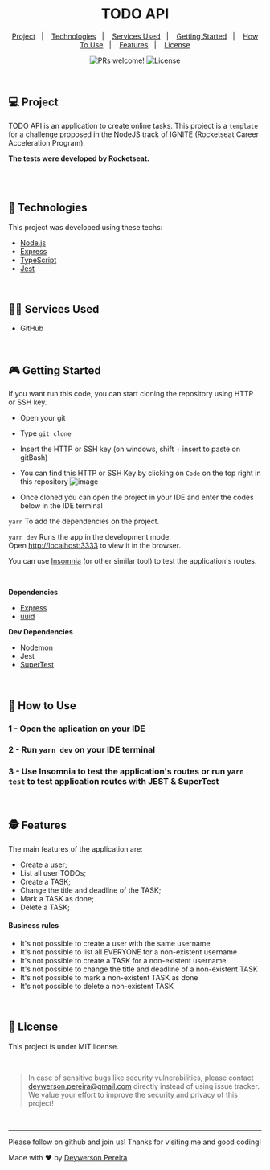 <h1 align="center">
  TODO API
</h1>

<p align="center">
  <a href="#-project">Project</a>&nbsp;&nbsp;&nbsp;|&nbsp;&nbsp;&nbsp;
  <a href="#-technologies">Technologies</a>&nbsp;&nbsp;&nbsp;|&nbsp;&nbsp;&nbsp;
  <a href="#-services-used">Services Used</a>&nbsp;&nbsp;&nbsp;|&nbsp;&nbsp;&nbsp;
  <a href="#-getting-started">Getting Started</a>&nbsp;&nbsp;&nbsp;|&nbsp;&nbsp;&nbsp;
  <a href="#-how-to-use">How To Use</a>&nbsp;&nbsp;&nbsp;|&nbsp;&nbsp;&nbsp;
  <a href="#-features">Features</a>&nbsp;&nbsp;&nbsp;|&nbsp;&nbsp;&nbsp;
  <a href="#memo-license">License</a>
</p>

<p align="center">
 <img src="https://img.shields.io/static/v1?label=PRs&message=welcome&color=49AA26&labelColor=000000" alt="PRs welcome!" />

  <img alt="License" src="https://img.shields.io/static/v1?label=license&message=MIT&color=49AA26&labelColor=000000">
</p>

<br>

## 💻 Project

TODO API is an application to create online tasks. This project is a `template` for a challenge proposed in the NodeJS track of IGNITE (Rocketseat Career Acceleration Program).

**The tests were developed by Rocketseat.**

<br><br>

## 🚀 Technologies

This project was developed using these techs:

- [Node.js](https://nodejs.org/en/)
- [Express](https://expressjs.com/pt-br/)
- [TypeScript](https://www.typescriptlang.org/)
- [Jest](https://jestjs.io/pt-BR/)

<br>

## 👨‍🔧 Services Used

- GitHub

<br>

## 🎮 Getting Started

If you want run this code, you can start cloning the repository using HTTP or SSH key.

- Open your git
- Type `git clone`
- Insert the HTTP or SSH key (on windows, shift + insert to paste on gitBash)
- You can find this HTTP or SSH Key by clicking on `Code` on the top right in this repository
![image](https://user-images.githubusercontent.com/79553681/128071453-06c59da1-79b3-45fe-9ad3-30bcfe2c1974.png)


- Once cloned you can open the project in your IDE and enter the codes below in the IDE terminal

`yarn` To add the dependencies on the project. <br>

`yarn dev` Runs the app in the development mode.\
Open [http://localhost:3333](http://localhost:3333) to view it in the browser.

You can use [Insomnia](https://insomnia.rest/download) (or other similar tool) to test the application's routes.

<br>

**Dependencies**
- [Express](https://expressjs.com/pt-br/)
- [uuid](https://www.npmjs.com/package/uuid) 


**Dev Dependencies**
- [Nodemon](https://www.npmjs.com/package/nodemon)
- Jest
- [SuperTest](https://www.npmjs.com/package/supertest)

<br>

## 📌 How to Use

### 1 - Open the aplication on your IDE
### 2 - Run `yarn dev` on your IDE terminal
### 3 - Use Insomnia to test the application's routes or run `yarn test` to test application routes with JEST & SuperTest


<br>

## 🕵 Features

The main features of the application are:

- Create a user;
- List all user TODOs;
- Create a TASK;
- Change the title and deadline of the TASK;
- Mark a TASK as done;
- Delete a TASK;

#### Business rules

- It's not possible to create a user with the same username
- It's not possible to list all EVERYONE for a non-existent username
- It's not possible to create a TASK for a non-existent username
- It's not possible to change the title and deadline of a non-existent TASK
- It's not possible to mark a non-existent TASK as done
- It's not possible to delete a non-existent TASK
 
<br>

## :memo: License

This project is under MIT license.

<br>

 > In case of sensitive bugs like security vulnerabilities, please contact
 > <a href = "mailto:deywerson.pereira@gmail.com">deywerson.pereira@gmail.com</a> directly instead of using issue tracker. We value your effort
 > to improve the security and privacy of this project!
 <br>
 
---
  

      
Please follow on github and join us! Thanks for visiting me and good coding!

Made with ♥ by <a href="https://github.com/deywersonp">Deywerson Pereira</a>
